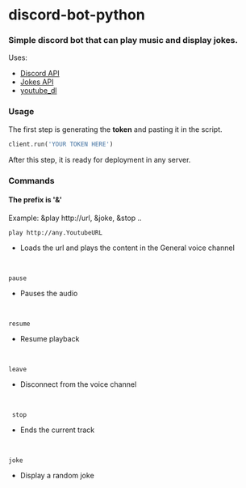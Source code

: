 # discord-bot-python

### Simple discord bot that can play music and display jokes.

Uses:
* [Discord API](https://pypi.org/project/discord.py/)
* [Jokes API](https://official-joke-api.appspot.com/random_joke)
* [youtube_dl](https://github.com/ytdl-org/youtube-dl)


### Usage
 The first step is generating the <b>token</b> and pasting it in the script.
 ``` python
 client.run('YOUR TOKEN HERE')
 ```
 
 After this step, it is ready for deployment in any server.
 
 ### Commands
 #### The prefix is '&'
 Example: &play http://url, &joke, &stop ..
 
 ``` 
 play http://any.YoutubeURL
 ```
 * Loads the url and plays the content in the General voice channel

<br>
 
``` 
pause
```
* Pauses the audio

<br>

``` 
resume
```
* Resume playback

<br>

``` 
leave
```
* Disconnect from the voice channel

<br>


``` 
 stop 
```
* Ends the current track

<br>


``` 
joke
```
* Display a random joke

<br>
